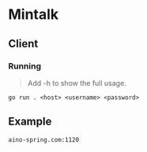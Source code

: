 # Mintalk

## Client

### Running

> Add -h to show the full usage.

~~~
go run . <host> <username> <password>
~~~

## Example

`aino-spring.com:1120`
